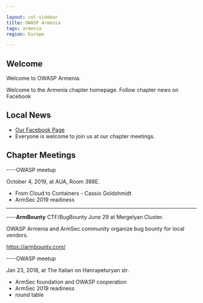 ```yaml
---

layout: col-sidebar
title: OWASP Armenia
tags: armenia
region: Europe

---
```


## Welcome
Welcome to OWASP Armenia.

Welcome to the Armenia chapter homepage. Follow chapter news on Facebook

## Local News
- [Our Facebook Page](https://www.facebook.com/groups/OWASP.Armenia/)
- Everyone is welcome to join us at our chapter meetings.

## Chapter Meetings

\----OWASP meetup

October 4, 2019, at AUA, Room 398E.

  - From Cloud to Containers - Cassio Goldshmidt
  - ArmSec 2019 readiness

-----

\----**ArmBounty** CTF/BugBounty June 29 at Mergelyan Cluster.

OWASP Armenia and ArmSec community organize bug bounty for local
vendors.

<https://armbounty.com/>


----OWASP meetup

Jan 23, 2018, at The Italian on Hanrapeturyan str.

  - ArmSec foundation and OWASP cooperation
  - ArmSec 2019 readiness
  - round table
